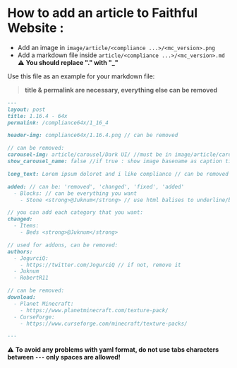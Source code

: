 # How to add an article to Faithful Website :
- Add an image in `image/article/<compliance ...>/<mc_version>.png`  
- Add a markdown file inside `article/<compliance ...>/<mc_version>.md` :warning: **You should replace "." with "\_"**

Use this file as an example for your markdown file:
> **title & permalink are necessary, everything else can be removed**

```markdown
---
layout: post
title: 1.16.4 - 64x
permalink: /compliance64x/1_16_4

header-img: compliance64x/1.16.4.png // can be removed

// can be removed:
carousel-img: article/carousel/Dark UI/ //must be in image/article/carousel/<whatever you want>
show_carousel_name: false //if true : show image basename as caption title

long_text: Lorem ipsum doloret and i like compliance // can be removed

added: // can be: 'removed', 'changed', 'fixed', 'added'
  - Blocks: // can be everything you want
    - Stone <strong>@Juknum</strong> // use html balises to underline/bold text

// you can add each category that you want:
changed:
  - Items:
    - Beds <strong>@Juknum</strong>

// used for addons, can be removed:
authors:
  - JogurciQ:
    - https://twitter.com/JogurciQ // if not, remove it
  - Juknum
  - RobertR11

// can be removed:
download: 
  - Planet Minecraft:
    - https://www.planetminecraft.com/texture-pack/
  - CurseForge:
    - https://www.curseforge.com/minecraft/texture-packs/

---
```

:warning: **To avoid any problems with yaml format, do not use tabs characters between `---` only spaces are allowed!**